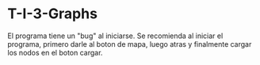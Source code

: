 # T-I-3-Graphs

El programa tiene un "bug" al iniciarse. Se recomienda al iniciar el programa, primero darle al boton de mapa, luego atras y finalmente cargar los nodos en el boton cargar. 